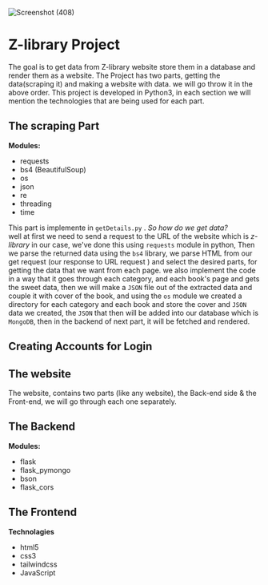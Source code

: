 ![Screenshot (408)](https://github.com/ParsaBordbar/z-libraryWebScraper/assets/124056966/6dcb2a6f-bd0a-4e32-b928-faaaf390ae1d)
# Z-library Project
The goal is to get data from Z-library website store them in a database and render them as a website.
The Project has two parts, getting the data(scraping it) and making a website with data.
we will go throw it in the above order.
This project is developed in Python3, in each section we will mention the technologies that are being used for each part.

## **The scraping Part**
**Modules:**

 - requests
 - bs4 (BeautifulSoup)
 - os
 - json
 - re
 - threading 
 - time
 
 This part is implemente  in `getDetails.py` .
*So how do we get data?*  
well at first we need to send a request to the URL of the website which is *z-library* in our case, we've done this using `requests` module in python, Then we parse the returned data using the `bs4` library, we parse HTML from our get request (our response to URL request ) and select the desired parts, for getting the data that we want from each page. we also implement the code in a way that it goes through each category, and each book's page and gets the sweet data, then we will make a `JSON` file out of the extracted data and couple it with cover of the book, and using the `os` module we created a directory for each category and each book and store the cover and `JSON` data we created, the `JSON` that then will be added into our database which is `MongoDB`, then in the backend of next part, it will be fetched and rendered.

## Creating Accounts for Login




## The website

The website, contains two parts (like any website), the Back-end side & the Front-end,
we will go through each one separately.

## The Backend 

**Modules:**

 - flask
 - flask_pymongo
 - bson
 - flask_cors

## The Frontend

**Technolagies**

 - html5
 - css3
 - tailwindcss
 - JavaScript
